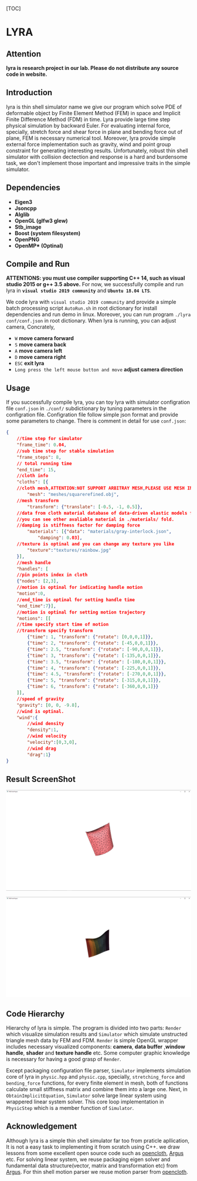[TOC]

# LYRA

## Attention

__lyra is research project in our lab. Please do not distribute any source code in website.__

## Introduction

lyra is thin shell simulator name we give our program which solve PDE of deformable object by Finite Element Method (FEM) in space and Implicit Finite Difference Method (FDM) in time. Lyra provide large time step physical simulation by backward Euler. For evaluating internal force, specially, stretch force and shear force in plane and bending force out of plane, FEM is necessary numerical tool. Moreover, lyra provide simple external force implementation such as gravity, wind and point group constraint for generating interesting results. Unfortunately, robust thin shell simulator with collision dectection and response is a hard and burdensome task, we don't implement those important and impressive traits in the simple simulator.

## Dependencies

* __Eigen3__
* __Jsoncpp__
* __Alglib__
* __OpenGL (glfw3 glew)__
* __Stb_image__
* __Boost (system filesystem)__
* __OpenPNG__
* __OpenMP* (Optinal)__

## Compile and Run

__ATTENTIONS: you must use compiler supporting C++ 14, such as visual studio 2015 or g++ 3.5 above.__ For now, we successfully compile and run lyra in __`visual studio 2019 community`__ and __`Ubuntu 18.04 LTS`__.



We code lyra with `visual studio 2019 community` and provide a simple batch processing script `AutoRun.sh` in root dictionary for install dependencies and run demo in linux. Moreover, you can run program `./lyra conf/conf.json` in root dictionary. When lyra is running, you can adjust
camera, Concrately,

* `W` __move camera forward__
* `S` __move camera back__
* `A` __move camera left__
* `D` __move camera right__
* `ESC` __exit lyra__
* `Long press the left mouse button and move` __adjust camera direction__

## Usage

If you successfully compile lyra, you can toy lyra with simulator configration file `conf.json` in `./conf/` subdictionary by tuning parameters in
the configration file. Configration file follow simple json format and provide some parameters to change. There is comment in detail for use `conf.json`:
```json
{
	//time step for simulator
    "frame_time": 0.04,  
    //sub time step for stable simulation
    "frame_steps": 8,	
    // total running time
    "end_time": 15,		
    //cloth info
    "cloths": [{
    //cloth mesh,ATTENTION:NOT SUPPORT ARBITRAY MESH,PLEASE USE MESH IN meshes subdictionary		
        "mesh": "meshes/squarerefined.obj",
    //mesh transform	
        "transform": {"translate": [-0.5, -1, 0.5]},
    //data from cloth material database of data-driven elastic models for cloth acquired by Huamin Wang,Ravi Ramamoorthi,and James O'Brien
    //you can see other avaliable material in ./materials/ fold.
    //damping is stiffness factor for damping force
        "materials": [{"data": "materials/gray-interlock.json",
            "damping": 0.03],
    //texture is optinal and you can change any texture you like
        "texture":"textures/rainbow.jpg"
    }],
    //mesh handle
    "handles": [
    //pin points index in cloth
    {"nodes": [2,3],
    //motion is optinal for indicating handle motion 
    "motion":0,
    //end_time is optinal for setting handle time
    "end_time":7}],
    //motion is optinal for setting motion trajectory
    "motions": [[
    //time specify start time of motion
    //transform specify transform
        {"time": 1, "transform": {"rotate": [0,0,0,1]}},
        {"time": 2, "transform": {"rotate": [-45,0,0,1]}},
        {"time": 2.5, "transform": {"rotate": [-90,0,0,1]}},
        {"time": 3, "transform": {"rotate": [-135,0,0,1]}},
        {"time": 3.5, "transform": {"rotate": [-180,0,0,1]}},
        {"time": 4, "transform": {"rotate": [-225,0,0,1]}},
        {"time": 4.5, "transform": {"rotate": [-270,0,0,1]}},
        {"time": 5, "transform": {"rotate": [-315,0,0,1]}},
        {"time": 6, "transform": {"rotate": [-360,0,0,1]}}
    ]],
    //speed of gravity
    "gravity": [0, 0, -9.8],
    //wind is optinal.
    "wind":{
    	//wind density
    	"density":1,
    	//wind velocity
    	"velocity":[0,3,0],
    	//wind drag
    	"drag":1}
}

```

## Result ScreenShot

![thin shell without texture](./img/1.png)

![thin shell with texture](./img/2.png)

## Code Hierarchy

Hierarchy of lyra is simple. The program is divided into two parts: `Render` which visualize simulation results and `Simulator` which simulate
unstructed triangle mesh data by FEM and FDM. `Render` is simple OpenGL wrapper includes necessary visualized components: __camera__, __data buffer__ ,__window handle__, __shader__ and __texture handle__ etc. Some computer graphic knowledge is necessary for having a good grasp of `Render`.

Except packaging configuration file parser, `Simulator` implements simulation core of lyra in `physic.hpp` and `physic.cpp`, specially, `stretching_force` and `bending_force` functions, for every finite element in mesh, both of functions calculate small stiffness matrix and combine them into a large one. 
Next, in `ObtainImplicitEquation`, `Simulator` solve large linear system using wrappered linear system solver. This core loop implementation in
`PhysicStep` which is a member function of `Simulator`. 

## Acknowledgement

Although lyra is a simple thin shell simulator far too from praticle apllication, It is not a easy task to implementing it from scratch using C++. we draw lessons from some excellent open source code such as [opencloth](https://github.com/mmmovania/opencloth), [Argus](https://github.com/lijieumn/argus-distribution) etc. For solving linear system, we reuse packaging eigen solver and fundamental data structure(vector, matrix and transformation etc) from [Argus](https://github.com/lijieumn/argus-distribution). For thin shell motion parser we reuse motion parser from [opencloth](https://github.com/mmmovania/opencloth).
